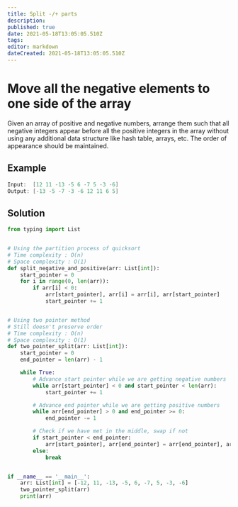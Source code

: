 ```yaml
---
title: Split -/+ parts
description: 
published: true
date: 2021-05-18T13:05:05.510Z
tags: 
editor: markdown
dateCreated: 2021-05-18T13:05:05.510Z
---
```


# Move all the negative elements to one side of the array 
Given an array of positive and negative numbers, arrange them such that all negative integers appear before all the positive integers in the array without using any additional data structure like hash table, arrays, etc. The order of appearance should be maintained.

## Example
```cpp
Input:  [12 11 -13 -5 6 -7 5 -3 -6]
Output: [-13 -5 -7 -3 -6 12 11 6 5]
```

## Solution
```python
from typing import List


# Using the partition process of quicksort
# Time complexity : O(n)
# Space complexity : O(1)
def split_negative_and_positive(arr: List[int]):
    start_pointer = 0
    for i in range(0, len(arr)):
        if arr[i] < 0:
            arr[start_pointer], arr[i] = arr[i], arr[start_pointer]
            start_pointer += 1


# Using two pointer method
# Still doesn't preserve order
# Time complexity : O(n)
# Space complexity : O(1)
def two_pointer_split(arr: List[int]):
    start_pointer = 0
    end_pointer = len(arr) - 1

    while True:
        # Advance start pointer while we are getting negative numbers
        while arr[start_pointer] < 0 and start_pointer < len(arr):
            start_pointer += 1

        # Advance end pointer while we are getting positive numbers
        while arr[end_pointer] > 0 and end_pointer >= 0:
            end_pointer -= 1

        # Check if we have met in the middle, swap if not
        if start_pointer < end_pointer:
            arr[start_pointer], arr[end_pointer] = arr[end_pointer], arr[start_pointer]
        else:
            break


if __name__ == '__main__':
    arr: List[int] = [-12, 11, -13, -5, 6, -7, 5, -3, -6]
    two_pointer_split(arr)
    print(arr)
```